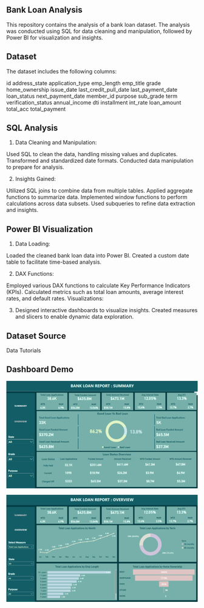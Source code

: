 ## Bank Loan Analysis
This repository contains the analysis of a bank loan dataset. The analysis was conducted using SQL for data cleaning and manipulation, followed by Power BI for visualization and insights.


## Dataset
The dataset includes the following columns:

id
address_state
application_type
emp_length
emp_title
grade
home_ownership
issue_date
last_credit_pull_date
last_payment_date
loan_status
next_payment_date
member_id
purpose
sub_grade
term
verification_status
annual_income
dti
installment
int_rate
loan_amount
total_acc
total_payment

## SQL Analysis
1. Data Cleaning and Manipulation:

Used SQL to clean the data, handling missing values and duplicates.
Transformed and standardized date formats.
Conducted data manipulation to prepare for analysis.

2. Insights Gained:

Utilized SQL joins to combine data from multiple tables.
Applied aggregate functions to summarize data.
Implemented window functions to perform calculations across data subsets.
Used subqueries to refine data extraction and insights.

## Power BI Visualization
1. Data Loading:

Loaded the cleaned bank loan data into Power BI.
Created a custom date table to facilitate time-based analysis.

2. DAX Functions:

Employed various DAX functions to calculate Key Performance Indicators (KPIs).
Calculated metrics such as total loan amounts, average interest rates, and default rates.
Visualizations:

3. Designed interactive dashboards to visualize insights.
Created measures and slicers to enable dynamic data exploration.



## Dataset Source 

Data Tutorials


## Dashboard Demo

![alt text](F1.png)

![alt text](F2.png)
